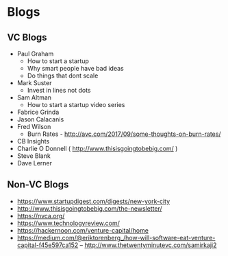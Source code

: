 # Blogs

## VC Blogs
- Paul Graham
	- How to start a startup
	- Why smart people have bad ideas
	- Do things that dont scale
- Mark Suster
	- Invest in lines not dots
- Sam Altman
	- How to start a startup video series
- Fabrice Grinda
- Jason Calacanis
- Fred Wilson
	- Burn Rates - http://avc.com/2017/09/some-thoughts-on-burn-rates/
- CB Insights
- Charlie O Donnell ( http://www.thisisgoingtobebig.com/ )
- Steve Blank
- Dave Lerner

## Non-VC Blogs

- https://www.startupdigest.com/digests/new-york-city
- http://www.thisisgoingtobebig.com/the-newsletter/
- https://nvca.org/
- https://www.technologyreview.com/
- https://hackernoon.com/venture-capital/home
- https://medium.com/@eriktorenberg_/how-will-software-eat-venture-capital-f45e597ca152
– http://www.thetwentyminutevc.com/samirkaji2
